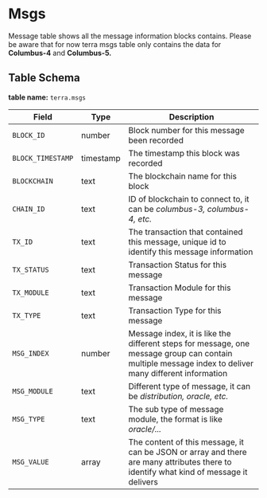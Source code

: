 # Msgs

Message table shows all the message information blocks contains. Please be aware that for now terra msgs table only contains the data for **Columbus-4** and **Columbus-5.**

## Table Schema

**table name:** `terra.msgs`

| Field             | Type      | Description                                                                                                                                           |
| ----------------- | --------- | ----------------------------------------------------------------------------------------------------------------------------------------------------- |
| `BLOCK_ID`        | number    | Block number for this message been recorded                                                                                                           |
| `BLOCK_TIMESTAMP` | timestamp | The timestamp this block was recorded                                                                                                                 |
| `BLOCKCHAIN`      | text      | The blockchain name for this block                                                                                                                    |
| `CHAIN_ID`        | text      | ID of blockchain to connect to, it can be _columbus-3, columbus-4, etc._                                                                              |
| `TX_ID`           | text      | The transaction that contained this message, unique id to identify this message information                                                           |
| `TX_STATUS`       | text      | Transaction Status for this message                                                                                                                   |
| `TX_MODULE`       | text      | Transaction Module for this message                                                                                                                   |
| `TX_TYPE`         | text      | Transaction Type for this message                                                                                                                     |
| `MSG_INDEX`       | number    | Message index, it is like the different steps for message, one message group can contain multiple message index to deliver many different information |
| `MSG_MODULE`      | text      | Different type of message, it can be _distribution, oracle, etc._                                                                                     |
| `MSG_TYPE`        | text      | The sub type of message module, the format is like _oracle/..._                                                                                       |
| `MSG_VALUE`       | array     | The content of this message, it can be JSON or array and there are many attributes there to identify what kind of message it delivers                 |

